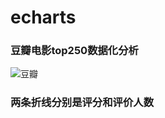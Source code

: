 # echarts
### 豆瓣电影top250数据化分析
![豆瓣](https://github.com/HFM1/echarts/blob/master/douban.gif '豆瓣')

### 两条折线分别是评分和评价人数
